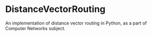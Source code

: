 # DistanceVectorRouting

An implementation of distance vector routing in Python, as a part of Computer Networks subject.
